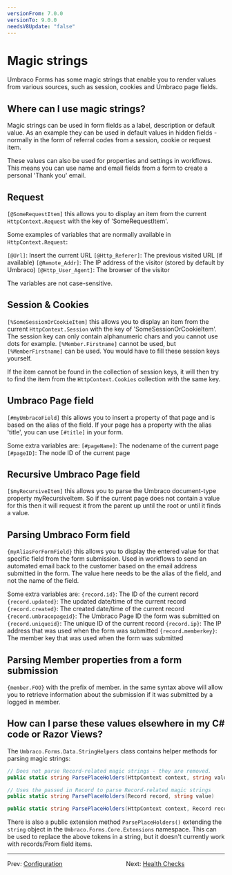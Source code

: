 ```yaml
---
versionFrom: 7.0.0
versionTo: 9.0.0
needsV8Update: "false"
---
```


# Magic strings

Umbraco Forms has some magic strings that enable you to render values from various sources, such as session, cookies and Umbraco page fields.

## Where can I use magic strings?

Magic strings can be used in form fields as a label, description or default value. As an example they can be used in default values in hidden fields - normally in the form of referral codes from a session, cookie or request item.

These values can also be used for properties and settings in workflows. This means you can use name and email fields from a form to create a personal 'Thank you' email.

## Request

`[@SomeRequestItem]` this allows you to display an item from the current `HttpContext.Request` with the key of 'SomeRequestItem'.

Some examples of variables that are normally available in `HttpContext.Request`:

`[@Url]`: Insert the current URL
`[@Http_Referer]`: The previous visited URL (if available)
`[@Remote_Addr]`: The IP address of the visitor (stored by default by Umbraco)
`[@Http_User_Agent]`: The browser of the visitor

The variables are not case-sensitive.

## Session & Cookies

`[%SomeSessionOrCookieItem]` this allows you to display an item from the current `HttpContext.Session` with the key of 'SomeSessionOrCookieItem'. The session key can only contain alphanumeric chars and you cannot use dots for example. `[%Member.Firstname]` cannot be used, but `[%MemberFirstname]` can be used. You would have to fill these session keys yourself.

If the item cannot be found in the collection of session keys, it will then try to find the item from the `HttpContext.Cookies` collection with the same key.

## Umbraco Page field

`[#myUmbracoField]` this allows you to insert a property of that page and is based on the alias of the field. If your page has a property with the alias 'title', you can use `[#title]` in your form.

Some extra variables are:
`[#pageName]`: The nodename of the current page
`[#pageID]`: The node ID of the current page

## Recursive Umbraco Page field

`[$myRecursiveItem]` this allows you to parse the Umbraco document-type property myRecursiveItem. So if the current page does not contain a value for this then it will request it from the parent up until the root or until it finds a value.

## Parsing Umbraco Form field

`{myAliasForFormField}` this allows you to display the entered value for that specific field from the form submission. Used in workflows to send an automated email back to the customer based on the email address submitted in the form. The value here needs to be the alias of the field, and not the name of the field.

Some extra variables are:
`{record.id}`: The ID of the current record
`{record.updated}`: The updated date/time of the current record
`{record.created}`: The created date/time of the current record
`{record.umbracopageid}`: The Umbraco Page ID the form was submitted on
`{record.uniqueid}`: The unique ID of the current record
`{record.ip}`: The IP address that was used when the form was submitted
`{record.memberkey}`: The member key that was used when the form was submitted

## Parsing Member properties from a form submission

`{member.FOO}` with the prefix of member. in the same syntax above will allow you to retrieve information about the submission if it was submitted by a logged in member.

## How can I parse these values elsewhere in my C# code or Razor Views?

The `Umbraco.Forms.Data.StringHelpers` class contains helper methods for parsing magic strings:

```csharp
// Does not parse Record-related magic strings - they are removed.
public static string ParsePlaceHolders(HttpContext context, string value)

// Uses the passed in Record to parse Record-related magic strings
public static string ParsePlaceHolders(Record record, string value)

public static string ParsePlaceHolders(HttpContext context, Record record, string value)
```

There is also a public extension method `ParsePlaceHolders()` extending the `string` object in the `Umbraco.Forms.Core.Extensions` namespace. This can be used to replace the above tokens in a string, but it doesn't currently work with records/From field items.

---

Prev: [Configuration](../Configuration/index-v9.md) &emsp; &emsp; &emsp; &emsp; &emsp; &emsp; &emsp; &emsp; Next: [Health Checks](../Healthchecks/index.md)
